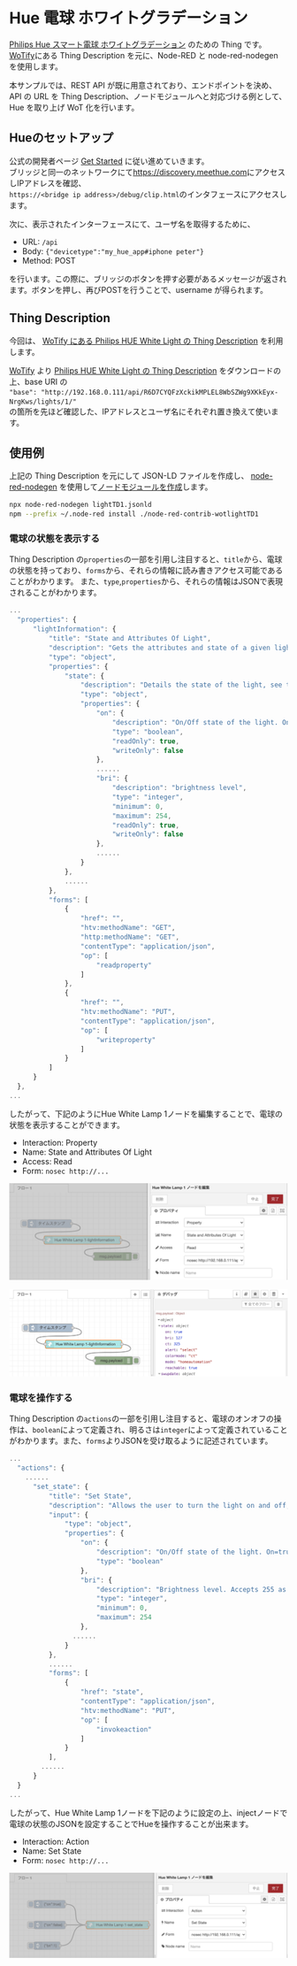 # Hue 電球 ホワイトグラデーション

[Philips Hue スマート電球 ホワイトグラデーション](https://www.philips-hue.com/ja-jp/p/hue-white-ambiance-1-pack-e26/8718699722302)
のための Thing です。[WoTify](https://wotify.org/ )にある Thing Description を元に、Node-RED と node-red-nodegen を使用します。

本サンプルでは、REST API が既に用意されており、エンドポイントを決め、API の URL を Thing Description、ノードモジュールへと対応づける例として、 Hue を取り上げ WoT 化を行います。  

## Hueのセットアップ

公式の開発者ページ
[Get Started](https://developers.meethue.com/develop/get-started-2/)
に従い進めていきます。  
ブリッジと同一のネットワークにて<https://discovery.meethue.com>にアクセスしIPアドレスを確認、  
`https://<bridge ip address>/debug/clip.html`のインタフェースにアクセスします。

次に、表示されたインターフェースにて、ユーザ名を取得するために、
- URL: `/api`
- Body: `{"devicetype":"my_hue_app#iphone peter"}`
- Method: POST

を行います。この際に、ブリッジのボタンを押す必要があるメッセージが返されます。ボタンを押し、再びPOSTを行うことで、username が得られます。

## Thing Description

今回は、
[WoTify にある Philips HUE White Light の Thing Description](https://wotify.org/library/Philips%20HUE%20White%20Light/general)
を利用します。

[WoTify](https://wotify.org/) より [Philips HUE White Light の Thing Description](https://wotify.org/library/Philips%20HUE%20White%20Light/general) をダウンロードの上、base URI の  
`"base": "http://192.168.0.111/api/R6D7CYQFzXckikMPLEL8WbSZWg9XKkEyx-NrgKws/lights/1/"`  
の箇所を先ほど確認した、IPアドレスとユーザ名にそれぞれ置き換えて使います。

## 使用例

上記の Thing Description を元にして JSON-LD ファイルを作成し、
[node-red-nodegen](https://github.com/node-red/node-red-nodegen) を使用して[ノードモジュールを作成]((https://github.com/node-red/node-red-nodegen/wiki#how-to-create-a-node-from-wot-thing-description))します。

```sh
npx node-red-nodegen lightTD1.jsonld
npm --prefix ~/.node-red install ./node-red-contrib-wotlightTD1
```
### 電球の状態を表示する

Thing Description の`properties`の一部を引用し注目すると、`title`から、電球の状態を持っており、`forms`から、それらの情報に読み書きアクセス可能であることがわかります。
また、`type`,`properties`から、それらの情報はJSONで表現されることがわかります。

```javascript
...
  "properties": {
      "lightInformation": {
          "title": "State and Attributes Of Light",
          "description": "Gets the attributes and state of a given light",
          "type": "object",
          "properties": {
              "state": {
                  "description": "Details the state of the light, see the state table below for more details.",
                  "type": "object",
                  "properties": {
                      "on": {
                          "description": "On/Off state of the light. On=true, Off=false",
                          "type": "boolean",
                          "readOnly": true,
                          "writeOnly": false
                      },
                      ......
                      "bri": {
                          "description": "brightness level",
                          "type": "integer",
                          "minimum": 0,
                          "maximum": 254,
                          "readOnly": true,
                          "writeOnly": false
                      },
                      ......
                  }
              },
              ......
          },
          "forms": [
              {
                  "href": "",
                  "htv:methodName": "GET",
                  "http:methodName": "GET",
                  "contentType": "application/json",
                  "op": [
                      "readproperty"
                  ]
              },
              {
                  "href": "",
                  "htv:methodName": "PUT",
                  "contentType": "application/json",
                  "op": [
                      "writeproperty"
                  ]
              }
          ]
      }
  },
...
```

したがって、下記のようにHue White Lamp 1ノードを編集することで、電球の状態を表示することができます。

- Interaction: Property
- Name: State and Attributes Of Light
- Access: Read
- Form: `nosec http://...`

![使用例](hue-white-light-property1.png)

![使用例](hue-white-light-property2.png)

### 電球を操作する

Thing Description の`actions`の一部を引用し注目すると、電球のオンオフの操作は、`boolean`によって定義され、明るさは`integer`によって定義されていることがわかります。また、`forms`よりJSONを受け取るように記述されています。

```javascript
...
  "actions": {
    ......
      "set_state": {
          "title": "Set State",
          "description": "Allows the user to turn the light on and off, modify the hue and effects",
          "input": {
              "type": "object",
              "properties": {
                  "on": {
                      "description": "On/Off state of the light. On=true, Off=false",
                      "type": "boolean"
                  },
                  "bri": {
                      "description": "Brightness level. Accepts 255 as well",
                      "type": "integer",
                      "minimum": 0,
                      "maximum": 254
                  },
                ......
              }
          },
          ......
          "forms": [
              {
                  "href": "state",
                  "contentType": "application/json",
                  "htv:methodName": "PUT",
                  "op": [
                      "invokeaction"
                  ]
              }
          ],
        ......
      }
  }
...
```

したがって、Hue White Lamp 1ノードを下記のように設定の上、injectノードで電球の状態のJSONを設定することでHueを操作することが出来ます。

- Interaction: Action
- Name: Set State
- Form: `nosec http://...`

![使用例](hue-white-light-action.png)
